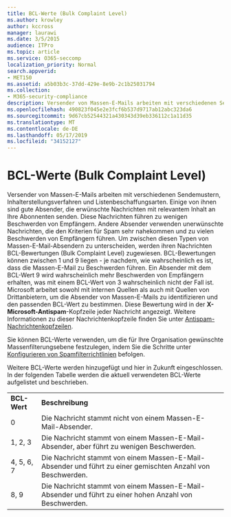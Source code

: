 ```yaml
---
title: BCL-Werte (Bulk Complaint Level)
ms.author: krowley
author: kccross
manager: laurawi
ms.date: 3/5/2015
audience: ITPro
ms.topic: article
ms.service: O365-seccomp
localization_priority: Normal
search.appverid:
- MET150
ms.assetid: a5b03b3c-37dd-429e-8e9b-2c1b25031794
ms.collection:
- M365-security-compliance
description: Versender von Massen-E-Mails arbeiten mit verschiedenen Sendemustern, Inhalterstellungsverfahren und Listenbeschaffungsarten. Einige von ihnen sind gute Absender, die erwünschte Nachrichten mit relevantem Inhalt an Ihre Abonnenten senden. Diese Nachrichten führen zu wenigen Beschwerden von Empfängern. Andere Absender verwenden unerwünschte Nachrichten, die den Kriterien für Spam sehr nahekommen und zu vielen Beschwerden von Empfängern führen. Um zwischen diesen Typen von Massen-E-Mail-Absendern zu unterscheiden, werden ihren Nachrichten BCL-Bewertungen (Bulk Complaint Level) zugewiesen. BCL-Bewertungen können zwischen 1 und 9 liegen - je nachdem, wie wahrscheinlich es ist, dass die Massen-E-Mail zu Beschwerden führen. Ein Absender mit dem BCL-Wert 9 wird wahrscheinlich mehr Beschwerden von Empfängern erhalten, was mit einem BCL-Wert von 3 wahrscheinlich nicht der Fall ist. Microsoft arbeitet sowohl mit internen Quellen als auch mit Quellen von Drittanbietern, um die Absender von Massen-E-Mails zu identifizieren und den passenden BCL-Wert zu bestimmen. Diese Bewertung wird in der X-Microsoft-Antispam-Kopfzeile jeder Nachricht angezeigt. Weitere Informationen zu dieser Nachrichtenkopfzeile finden Sie unter Antispam-Nachrichtenkopfzeilen.
ms.openlocfilehash: 490823f045e2e3fcf6b537d9717ab12abc323da6
ms.sourcegitcommit: 9d67cb52544321a430343d39eb336112c1a11d35
ms.translationtype: MT
ms.contentlocale: de-DE
ms.lasthandoff: 05/17/2019
ms.locfileid: "34152127"
---
```

# <a name="bulk-complaint-level-values"></a>BCL-Werte (Bulk Complaint Level)

Versender von Massen-E-Mails arbeiten mit verschiedenen Sendemustern, Inhalterstellungsverfahren und Listenbeschaffungsarten. Einige von ihnen sind gute Absender, die erwünschte Nachrichten mit relevantem Inhalt an Ihre Abonnenten senden. Diese Nachrichten führen zu wenigen Beschwerden von Empfängern. Andere Absender verwenden unerwünschte Nachrichten, die den Kriterien für Spam sehr nahekommen und zu vielen Beschwerden von Empfängern führen. Um zwischen diesen Typen von Massen-E-Mail-Absendern zu unterscheiden, werden ihren Nachrichten BCL-Bewertungen (Bulk Complaint Level) zugewiesen. BCL-Bewertungen können zwischen 1 und 9 liegen - je nachdem, wie wahrscheinlich es ist, dass die Massen-E-Mail zu Beschwerden führen. Ein Absender mit dem BCL-Wert 9 wird wahrscheinlich mehr Beschwerden von Empfängern erhalten, was mit einem BCL-Wert von 3 wahrscheinlich nicht der Fall ist. Microsoft arbeitet sowohl mit internen Quellen als auch mit Quellen von Drittanbietern, um die Absender von Massen-E-Mails zu identifizieren und den passenden BCL-Wert zu bestimmen. Diese Bewertung wird in der **X-Microsoft-Antispam**-Kopfzeile jeder Nachricht angezeigt. Weitere Informationen zu dieser Nachrichtenkopfzeile finden Sie unter [Antispam-Nachrichtenkopfzeilen](anti-spam-message-headers.md). 
  
Sie können BCL-Werte verwenden, um die für Ihre Organisation gewünschte Massenfilterungsebene festzulegen, indem Sie die Schritte unter [Konfigurieren von Spamfilterrichtlinien](configure-your-spam-filter-policies.md) befolgen.
  
Weitere BCL-Werte werden hinzugefügt und hier in Zukunft eingeschlossen. In der folgenden Tabelle werden die aktuell verwendeten BCL-Werte aufgelistet und beschrieben.
  
|||
|:-----|:-----|
|**BCL-Wert** <br/> |**Beschreibung** <br/> |
|0  <br/> |Die Nachricht stammt nicht von einem Massen-E-Mail-Absender.  <br/> |
|1, 2, 3  <br/> |Die Nachricht stammt von einem Massen-E-Mail-Absender, aber führt zu wenigen Beschwerden.  <br/> |
|4, 5, 6, 7  <br/> |Die Nachricht stammt von einem Massen-E-Mail-Absender und führt zu einer gemischten Anzahl von Beschwerden.  <br/> |
|8, 9  <br/> |Die Nachricht stammt von einem Massen-E-Mail-Absender und führt zu einer hohen Anzahl von Beschwerden.  <br/> |
   

